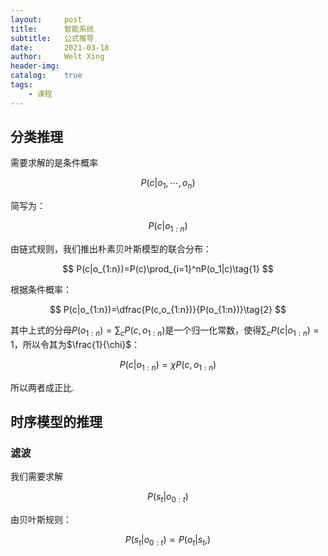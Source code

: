 ```yaml
---
layout:     post
title:      智能系统
subtitle:   公式推导
date:       2021-03-18
author:     Welt Xing
header-img:
catalog:    true
tags:
    - 课程
---
```


## 分类推理

需要求解的是条件概率

$$
P(c\vert o_1,\cdots,o_n)
$$

简写为：

$$
P(c|o_{1:n})
$$

由链式规则，我们推出朴素贝叶斯模型的联合分布：

$$
P(c|o_{1:n})=P(c)\prod_{i=1}^nP(o_1|c)\tag{1}
$$

根据条件概率：

$$
P(c|o_{1:n})=\dfrac{P(c,o_{1:n})}{P(o_{1:n})}\tag{2}
$$

其中上式的分母$P(o_{1:n})=\sum_cP(c,o_{1:n})$是一个归一化常数，使得$\sum_{c}P(c|o_{1:n})=1$，所以令其为$\frac{1}{\chi}$：

$$
P(c|o_{1:n})=\chi P(c,o_{1:n})\tag{3}
$$

所以两者成正比.

## 时序模型的推理

### 滤波

我们需要求解

$$
P(s_t|o_{0:t})
$$

由贝叶斯规则：

$$
P(s_t|o_{0:t})\propto P(o_t|s_t,)
$$
